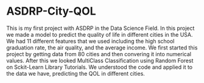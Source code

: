 # ASDRP-City-QOL
This is my first project with ASDRP in the Data Science Field. In this project we made a model to predict the quality of life in different cities in the USA. We had 11 different features that we used including the high school graduation rate, the air quality, and the average income. 
We first started this project by getting data from 80 cities and then convering it into numerical values. After this we looked MultiClass Classification using Random Forest on Sckit-Learn Library Tutorials. We understood the code and applied it to the data we have, predicting the QOL in different cities.
